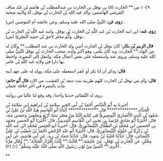 ١٠٤٩ س:** الحارث (٥) بن نوفل بن الحارث بن عبدالمطلب بْن هاشم بْن عَبْد مناف القرشي الهاشمي، والد عَبد الله بْن الحارث بْن نوفل، لَهُ ولأبيه صحبة.

**رَوَى عَن:** النَّبِيُّ صلى الله عليه وسلم، وعن عائشة أم المؤمنين (س) .

**رَوَى عَنه:** ابن ابنه الحارث بْن عَبد اللَّهِ بْن الحارث بْن نوفل، وابنه عَبد اللَّهِ بْن الحارث بْن نوفل، وأَبُو مجلز لاحق بْن حميد البَصْرِيّ (س) .

**قال الزبير بْن بكار:** كَانَ نوفل بْن الحارث أسن ولد الحارث بن عبد المطلب،** وكَانَ له من الولد:** الحارث، وبه كَانَ يكنى، وهو أكبر ولده، صحب الحارث بْن نوفل النَّبِيُّ صلى الله عليه وسلم، وروى عنه واستعمله على بعض أعمال مكة، وانتقل إلى البصرة، واختط بها دارا في ولاية عَبد اللَّهِ بْن عامر.

**قال:** وذكر أن أبا بكر أو عُمَر استعمله على مكة، وولد له على عهد أبيه.

**قال:** وأم بني نوفل بْن الحارث كلهم ظريبة بنت سعد بْن القشب، من الازد.**قال أَبُو حاتم:** مات بالبصرة في آخر خلافة عثمان.

روى له النَّسَائي حديثا واحدا، وقد وقع لنا عاليا من روايته.

أخبرنا بِهِ أَبُو الْعَبَّاسِ أَحْمَدُ بْن أَبي الخير سلامة بْن إبراهيم ابن سَلامَةَ بْنِ الْحَدَّادِ،************** قال:************** أَنْبَأَنَا أَبُو الْقَاسِمِ هِبَةُ اللَّهِ بْنُ عَلِيِّ بْنِ سُعُودِ بْنِ ثَابِتٍ الأَنْصارِيّ الْبُوصِيرِيُّ فِي كِتَابِهِ إِلَيْنَا مِنْ مِصْرَ سَنَةَ أَرْبَعٍ وتِسْعِينَ وخمس مئة، قال: أَخْبَرَنَا أَبُو صَادِقٍ مُرْشِدُ بن يحيى ابن الْقَاسِمِ الْمَدِينِيُّ، قال: أَخْبَرَنَا أَبُو الحسن محمد بن الحسين ابن مُحَمَّدِ بْنِ الطَّفَّالِ النَّيْسَابُورِيُّ، قال: أخبرنا أبو الحسن مُحَمَّدِ ابْنِ عَبد اللَّهِ بْنِ زَكَرِيَّا بْنِ حَيَّوَيْهِ النَّيْسَابُورِيُّ، قال: أَخْبَرَنَا أَبُو عَبْدِ الرَّحْمَنِ أَحْمَدُ بْنُ شُعَيْبِ بْنِ عَلِيٍّ النَّسَائي، قال: حَدَّثَنَا قُتَيْبَةُ بْنُ سَعِيد، قال: حَدَّثَنَا حماد بْن زيد، عَن أَبِي هَاشِمٍ، عَن أَبِي مِجْلَزٍ، عَنِ الْحَارِثِ بْنِ نَوْفَلٍ، عَنْ عَائِشَةَ،** قَالَتْ:** كُنْتُ أَفْرُكُ الْجَنَابَةَ"،** وَقَال مَرَّةً أُخْرَى:** الْمَنِيَّ مِنْ ثَوْبِ رَسُولِ اللَّهِ صَلَّى اللَّهُ عَلَيْه وسَلَّمَ" (١) (٢) .

**